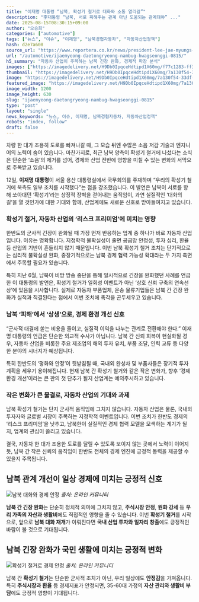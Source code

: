 ```yaml
---
title: "이재명 대통령 “남북, 확성기 철거로 대화와 소통 열리길”"
description: "李대통령 “남북, 서로 피해주는 관계 아닌 도움되는 관계돼야” ..."
date: 2025-08-15T08:30:15+09:00
author: "오승희"
categories: ["automotive"]
tags: ["뉴스", "이슈", "이재명", "남북경협자동차", "자동차산업정책"]
hash: d2e7a608
source_url: "https://www.reportera.co.kr/news/president-lee-jae-myungs-inter-korean-speech/"
url: "/automotive/ijaemyeong-daetongryeong-nambug-hwagseonggi-0815/"
h5_summary: "자동차 산업이 주목하는 남북 긴장 완화, 경제적 파장 분석"
images: ["https://imagedelivery.net/H9Db0IpqceHdtipd1X60mg/f77c1283-ff3b-413b-f20f-d3b75fa0cc00/public", "https://imagedelivery.net/H9Db0IpqceHdtipd1X60mg/7a130f54-33df-4586-1b72-da81d014f700/public", "https://imagedelivery.net/H9Db0IpqceHdtipd1X60mg/3001084a-2df1-4aca-518b-1d44af9d1800/public"]
thumbnail: "https://imagedelivery.net/H9Db0IpqceHdtipd1X60mg/7a130f54-33df-4586-1b72-da81d014f700/public"
image: "https://imagedelivery.net/H9Db0IpqceHdtipd1X60mg/7a130f54-33df-4586-1b72-da81d014f700/public"
featured_image: "https://imagedelivery.net/H9Db0IpqceHdtipd1X60mg/7a130f54-33df-4586-1b72-da81d014f700/public"
image_width: 1200
image_height: 630
slug: "ijaemyeong-daetongryeong-nambug-hwagseonggi-0815"
type: "post"
layout: "single"
news_keywords: "뉴스, 이슈, 이재명, 남북경협자동차, 자동차산업정책"
robots: "index, follow"
draft: false
---
```


차량 한 대가 조용히 도로를 빠져나갈 때, 그 모습 뒤엔 수많은 소음 저감 기술과 엔지니어의 노력이 숨어 있습니다. 마찬가지로, 최근 남북 양측이 확성기 철거에 나섰다는 소식은 단순한 ‘소음’의 제거를 넘어, 경제와 산업 전반에 영향을 미칠 수 있는 변화의 서막으로 주목받고 있습니다.

12일, **이재명 대통령**이 서울 용산 대통령실에서 국무회의를 주재하며 “우리의 확성기 철거에 북측도 일부 조치를 시작했다”는 점을 강조했습니다. 이 발언은 남북이 서로를 향해 쏘아대던 ‘확성기’라는 상징적 장벽을 걷어내는 움직임이, 과연 실질적인 ‘대화의 길’을 열 것인가에 대한 기대와 함께, 산업계에도 새로운 신호로 받아들여지고 있습니다.

### 확성기 철거, 자동차 산업의 ‘리스크 프리미엄’에 미치는 영향

한반도의 군사적 긴장이 완화될 때 가장 먼저 반응하는 업계 중 하나가 바로 자동차 산업입니다. 이유는 명확합니다. 지정학적 불확실성이 줄면 공급망 안정성, 투자 심리, 환율 등 산업의 기반이 흔들리지 않기 때문입니다. 이번 남북 확성기 철거 조치는 단기적으로는 심리적 불확실성 완화, 중장기적으로는 남북 경제 협력 가능성 확대라는 두 가지 측면에서 주목할 필요가 있습니다.

특히 지난 6월, 남북이 비방 방송 중단을 통해 일시적으로 긴장을 완화했던 사례를 언급한 이 대통령의 발언은, 확성기 철거가 일회성 이벤트가 아닌 ‘상호 신뢰 구축의 연속선상’에 있음을 시사합니다. 실제로 자동차 부품업체, 운송 물류기업들은 남북 간 긴장 완화가 실적과 직결된다는 점에서 이번 조치에 촉각을 곤두세우고 있습니다.

### 남북 ‘피해’에서 ‘상생’으로, 경제 환경 개선 신호

“군사적 대결에 쏟는 비용을 줄이고, 실질적 이익을 나누는 관계로 전환해야 한다.” 이재명 대통령의 언급은 단순한 외교적 수사가 아닙니다. 남북 간 신뢰 회복이 현실화될 경우, 자동차 산업을 비롯한 주요 제조업의 해외 투자 유치, 부품 조달, 인력 교류 등 다양한 분야의 시너지가 예상됩니다.

특히 한반도의 ‘평화와 안정’이 뒷받침될 때, 국내외 완성차 및 부품사들은 장기적 투자 계획을 세우기 용이해집니다. 현재 남북 간 확성기 철거와 같은 작은 변화가, 향후 ‘경제환경 개선’이라는 큰 판의 첫 단추가 될지 산업계는 예의주시하고 있습니다.

### 작은 변화가 큰 물결로, 자동차 산업의 기대와 과제

남북 확성기 철거는 단지 군사적 움직임에 그치지 않습니다. 자동차 산업은 물론, 국내외 투자자와 글로벌 시장이 주목하는 지정학적 이벤트입니다. 이번 조치가 한반도 경제의 ‘리스크 프리미엄’을 낮추고, 남북한이 실질적인 경제 협력 모델을 모색하는 계기가 될지, 업계의 관심이 쏠리고 있습니다.

결국, 자동차 한 대가 조용한 도로를 달릴 수 있도록 보이지 않는 곳에서 노력이 이어지듯, 남북 간 작은 신뢰의 움직임이 한반도 전체의 경제 엔진에 긍정적 동력을 제공할 수 있을지 주목됩니다.

## 남북 관계 개선이 일상 경제에 미치는 긍정적 신호

![남북 대화와 경제 안정](https://imagedelivery.net/H9Db0IpqceHdtipd1X60mg/3001084a-2df1-4aca-518b-1d44af9d1800/public)
*출처: 온라인 커뮤니티*

**남북 간 긴장 완화**는 단순히 정치적 의미에 그치지 않고, **주식시장 안정**, **원화 강세** 등 **우리 가족의 자산과 생활비**에도 직접적인 영향을 줄 수 있습니다. 이번 **확성기 철거**를 시작으로, 앞으로 **남북 대화 재개**가 이뤄진다면 **국내 산업 투자와 일자리 창출**에도 긍정적인 바람이 불 것으로 기대됩니다.


## 남북 긴장 완화가 국민 생활에 미치는 긍정적 변화

![확성기 철거로 경제 안정](https://imagedelivery.net/H9Db0IpqceHdtipd1X60mg/f77c1283-ff3b-413b-f20f-d3b75fa0cc00/public)
*출처: 온라인 커뮤니티*

남북 간 **확성기 철거**는 단순한 군사적 조치가 아닌, 우리 일상에도 **안정감**을 가져옵니다. 특히 **주식시장과 환율** 등 경제지표가 안정되면, 35-60대 가정의 **자산 관리와 생활비 부담**에도 긍정적 영향이 기대됩니다.

